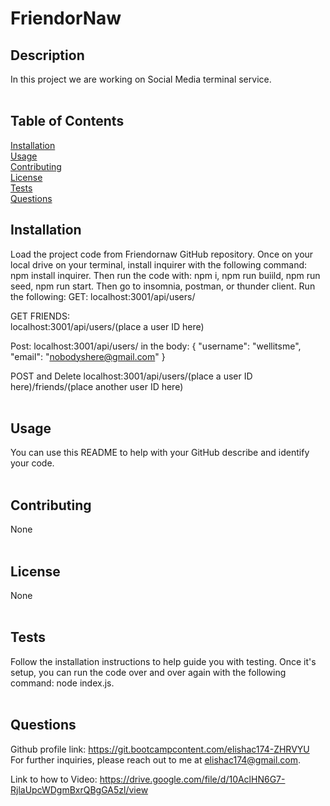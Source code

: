 # FriendorNaw

 ## Description <br>
  In this project we are working on Social Media terminal service. <br><br>
  ## Table of Contents <br>
  [Installation](#h2-Installation)<br>
  [Usage](#h2-Usage)<br>
  [Contributing](#h2-Contributing)<br>
  [License](#h2-License)<br>
  [Tests](#h2-Tests)<br>
  [Questions](#h2-Questions)<br>

  ## Installation <br>
  Load the project code from Friendornaw GitHub repository. Once on your local drive on your terminal, install inquirer with the following command: npm install inquirer. Then run the code with: npm i, npm run buiild, npm run seed, npm run start. Then go to insomnia, postman, or thunder client. Run the following: 
  GET:
localhost:3001/api/users/

GET FRIENDS:  
localhost:3001/api/users/(place a user ID here)

Post: 
localhost:3001/api/users/
in the body: 
{
  "username": "wellitsme",
  "email": "nobodyshere@gmail.com"
}

POST and Delete
localhost:3001/api/users/(place a user ID here)/friends/(place another user ID here)
  <br><br>
  ## Usage <br>
  You can use this README to help with your GitHub describe and identify your code. <br><br>
  ## Contributing <br>
  None <br><br>
  ## License <br>
  None <br><br>
  ## Tests <br>
  Follow the installation instructions to help guide you with testing. Once it's setup, you can run the code over and over again with the following command: node index.js. <br><br>
  ## Questions <br>
  Github profile link: https://git.bootcampcontent.com/elishac174-ZHRVYU <br>
  For further inquiries, please reach out to me at elishac174@gmail.com.

  Link to how to Video: https://drive.google.com/file/d/10AclHN6G7-RjlaUpcWDgmBxrQBgGA5zl/view
